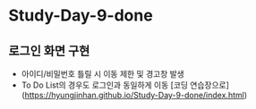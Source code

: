 # Study-Day-9-done
## 로그인 화면 구현
- 아이디/비밀번호 틀릴 시 이동 제한 및 경고창 발생
- To Do List의 경우도 로그인과 동일하게 이동
[코딩 연습장으로] (https://hyungjinhan.github.io/Study-Day-9-done/index.html)
